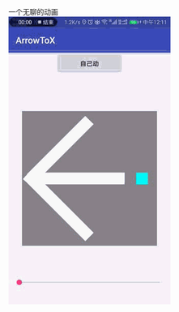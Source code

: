 一个无聊的动画<br>
![无聊的截图](https://github.com/keaideluren/ArrowToX/blob/master/screenShot/screen_shot.gif)